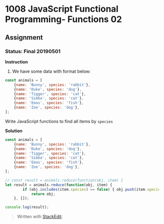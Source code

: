 # 1008 JavaScript Functional Programming- Functions 02
## Assignment
### Status: Final 20190501

**Instruction**
 1. We have some data with format below:

```JavaScript
const animals = [  
	{name: 'Bunny', species: 'rabbit'},
	{name: 'Duke', species: 'dog'},
	{name: 'Tigger', species: 'cat'},
	{name: 'Simba', species: 'cat'},
	{name: 'Emas', species: 'fish'},
	{name: 'Zoe', species: 'dog'},
];
```

Write JavaScript functions to find all items by `species`

**Solution**
```JavaScript
const animals = [  
	{name: 'Bunny', species: 'rabbit'},
	{name: 'Duke', species: 'dog'},
	{name: 'Tigger', species: 'cat'},
	{name: 'Simba', species: 'cat'},
	{name: 'Emas', species: 'fish'},
	{name: 'Zoe', species: 'dog'},
];

// const result = animals.reduce(function(obj, item) {
let result = animals.reduce(function(obj, item) {
		if (obj.includes(item.species) == false) { obj.push(item.species); };
			return obj;
	}, []);

console.log(result);
```

> Written with [StackEdit](https://stackedit.io/).